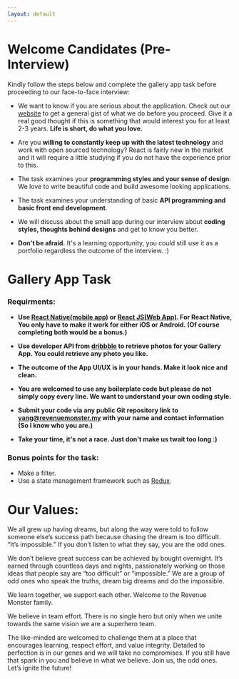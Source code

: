 ```yaml
---
layout: default
---
```


# [](#header-1)Welcome Candidates (Pre-Interview)
 Kindly follow the steps below and complete the gallery app task before proceeding to our face-to-face interview:

* We want to know if you are serious about the application. Check out our [website](http://revenuemonster.my) to get a general gist of what we do before you proceed. Give it a real good thought if this is something that would interest you for at least 2-3 years. **Life is short, do what you love.**

* Are you **willing to constantly keep up with the latest technology** and work with open sourced
technology? React is fairly new in the market and it will require a little studying if you do not have the
experience prior to this.

* The task examines your **programming styles and your sense of design**. We love to write beautiful code and build awesome looking applications. 

* The task examines your understanding of basic **API programming and basic front end development**.

* We will discuss about the small app during our interview about **coding styles, thoughts behind designs** and get to know you better. 

* **Don't be afraid.** It's a learning opportunity, you could still use it as a portfolio regardless the outcome of the interview. :)

# [](#header-1)Gallery App Task

### Requirments:
* **Use [React Native(mobile app)](https://facebook.github.io/react-native/) or [React JS(Web App)](https://facebook.github.io/react/). For React Native, You only have to make it work for either iOS or Android. (Of course completing both would be a bonus.)**

* **Use developer API from [dribbble](http://developer.dribbble.com/v1/) to retrieve photos for your Gallery App. You could retrieve any photo you like.**

* **The outcome of the App UI/UX is in your hands. Make it look nice and clean.**

* **You are welcomed to use any boilerplate code but please do not simply copy every line. We want to understand your own coding style.**

* **Submit your code via any public Git repository link to [yang@revenuemonster.my](yang@revenuemonster.my) with your name and contact information (So I know who you are.)**

* **Take your time, it's not a race. Just don't make us twait too long :)**


### Bonus points for the task:
* Make a filter.
* Use a state management framework such as [Redux](http://redux.js.org/).



# [](#header-1)Our Values:
We all grew up having dreams, but along the way were told to follow someone else’s success path because chasing the dream is too difficult.  “It’s impossible.”  If you don’t listen to what they say, you are the odd ones.

We don’t believe great success can be achieved by bought overnight. It’s earned through countless days and nights, passionately working on those ideas that people say are “too difficult” or “impossible.” We are a group of odd ones who speak the truths, dream big dreams and do the impossible. 

We learn together, we support each other. Welcome to the Revenue Monster family.

We believe in team effort. There is no single hero but only when we unite towards the same vision we are a superhero team.

The like-minded are welcomed to challenge them at a place that encourages learning, respect effort, and value integrity. Detailed to perfection is in our genes and we will take no compromises. If you still have that spark in you and believe in what we believe. Join us, the odd ones. Let’s ignite the future! 

